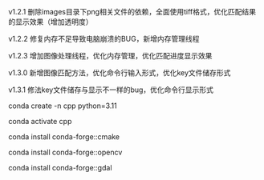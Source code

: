 v1.2.1 删除images目录下png相关文件的依赖，全面使用tiff格式，优化匹配结果的显示效果（增加透明度）

v1.2.2 修复内存不足导致电脑崩溃的BUG，新增内存管理线程

v1.2.3 增加图像处理线程，优化内存管理，优化匹配进度显示效果

v1.3.0 新增图像匹配方法，优化命令行输入形式，优化key文件储存形式

v1.3.1 修法key文件储存与显示不一样的bug，优化命令行显示形式

conda create -n cpp python=3.11

conda activate cpp

conda install conda-forge::cmake

conda install conda-forge::opencv

conda install conda-forge::gdal
